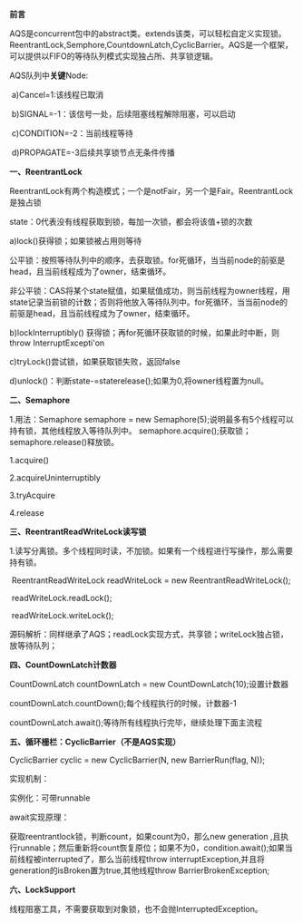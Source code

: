 **前言**

AQS是concurrent包中的abstract类。extends该类，可以轻松自定义实现锁。ReentrantLock,Semphore,CountdownLatch,CyclicBarrier。AQS是一个框架，可以提供以FIFO的等待队列模式实现独占所、共享锁逻辑。

AQS队列中**关键**Node:

​     a)Cancel=1:该线程已取消

​     b)SIGNAL=-1：该信号一处，后续阻塞线程解除阻塞，可以启动

​     c)CONDITION=-2：当前线程等待

​     d)PROPAGATE=-3后续共享锁节点无条件传播

**一、ReentrantLock**

ReentrantLock有两个构造模式；一个是notFair，另一个是Fair。ReentrantLock是独占锁

state：0代表没有线程获取到锁，每加一次锁，都会将该值+锁的次数

  a)lock()获得锁；如果锁被占用则等待

公平锁：按照等待队列中的顺序，去获取锁。for死循环，当当前node的前驱是head，且当前线程成为了owner，结束循环。

非公平锁：CAS将某个state赋值，如果赋值成功，则当前线程为owner线程，用state记录当前锁的计数；否则将他放入等待队列中。for死循环，当当前node的前驱是head，且当前线程成为了owner，结束循环。

  b)lockInterruptibly() 获得锁；再for死循环获取锁的时候，如果此时中断，则throw InterruptExcepti'on

  c)tryLock()尝试锁，如果获取锁失败，返回false

  d)unlock()：判断state-=staterelease();如果为0,将owner线程置为null。

**二、Semaphore**

1.用法：Semaphore semaphore = new Semaphore(5);说明最多有5个线程可以持有锁，其他线程放入等待队列中。  semaphore.acquire();获取锁；semaphore.release()释放锁。

1.acquire()

2.acquireUninterruptibly

3.tryAcquire

4.release

**三、ReentrantReadWriteLock读写锁**

 1.读写分离锁。多个线程同时读，不加锁。如果有一个线程进行写操作，那么需要持有锁。

​    ReentrantReadWriteLock readWriteLock = new ReentrantReadWriteLock();

​    readWriteLock.readLock();

​    readWriteLock.writeLock();

源码解析：同样继承了AQS；readLock实现方式，共享锁；writeLock独占锁，放等待队列；

**四、CountDownLatch计数器**

CountDownLatch countDownLatch = new CountDownLatch(10);设置计数器

countDownLatch.countDown();每个线程执行的时候，计数器-1

countDownLatch.await();等待所有线程执行完毕，继续处理下面主流程

**五、循环栅栏：CyclicBarrier（不是AQS实现）**

CyclicBarrier cyclic = new CyclicBarrier(N, new BarrierRun(flag, N));

实现机制：

实例化：可带runnable

await实现原理：

获取reentrantlock锁，判断count，如果count为0，那么new generation ,且执行runnable；然后重新将count恢复原位；如果不为0，condition.await();如果当前线程被interrupted了，那么当前线程throw interruptException,并且将generation的isBroken置为true,其他线程throw BarrierBrokenException;

**六、LockSupport**

线程阻塞工具，不需要获取到对象锁，也不会抛InterruptedException。